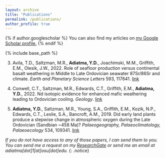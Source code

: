 ```yaml
---
layout: archive
title: "Publications"
permalink: /publications/
author_profile: true
---
```


{% if author.googlescholar %}
  You can also find my articles on <u><a href="{{author.googlescholar}}">my Google Scholar profile</a>.</u>
{% endif %}

{% include base_path %}

3) Avila, T.D., Saltzman, M.R., **Adiatma, Y.D.**, Joachimski, M.M., Griffith, E.M., Olesik, J.W., 2022. Role of seafloor production versus continental basalt weathering in Middle to Late Ordovician seawater 87Sr/86Sr and climate. *Earth and Planetary Science Letters* 593, 117641. [link](https://doi.org/10.1016/j.epsl.2022.117641)

2) Conwell, C.T., Saltzman, M.R., Edwards, C.T., Griffith, E.M., **Adiatma, Y.D.**, 2022. Nd isotopic evidence for enhanced mafic weathering leading to Ordovician cooling. *Geology*. [link](https://doi.org/10.1130/G49860.1)

1) **Adiatma, Y.D.**, Saltzman, M.R., Young, S.A., Griffith, E.M., Kozik, N.P., Edwards, C.T., Leslie, S.A., Bancroft, A.M., 2019. Did early land plants produce a stepwise change in atmospheric oxygen during the Late Ordovician (Sandbian ~458 Ma)? *Palaeogeography, Palaeoclimatology, Palaeoecology* 534, 109341. [link](https://doi.org/10.1016/j.palaeo.2019.109341)





*If you do not have access to any of those papers, I can send them to you. You can send me a request on my [ResearchGate](https://www.researchgate.net/profile/Yoseph-Adiatma) or send me an email at adiatma[dot]1[at]osu[dot]edu.*
{: .notice}
